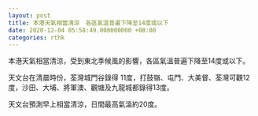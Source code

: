 ```yaml
---
layout: post
title: 本港天氣相當清涼　各區氣溫普遍下降至14度或以下
date: 2020-12-04 05:58:49.000000000 +08:00
categories: rthk
---
```


本港天氣相當清涼，受到東北季候風的影響，各區氣溫普遍下降至14度或以下。

天文台在清晨時份，荃灣城門谷錄得 11度，打鼓嶺、屯門、大美督、荃灣可觀12度，沙田、大埔、將軍澳、觀塘及九龍城都錄得13度。

天文台預測早上相當清涼，日間最高氣溫約20度。

